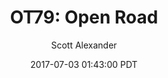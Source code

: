 ---
layout: podcast
title: "OT79: Open Road"
author: Scott Alexander
description: https://slatestarcodex.com/2017/07/03/ot79-open-road/
date: 2017-07-03 01:43:00 PDT
length: 664515
duration: 166
guid: ot79-open-road
---